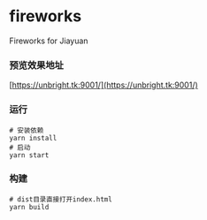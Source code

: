 # fireworks
Fireworks for Jiayuan

### 预览效果地址
[https://unbright.tk:9001/](https://unbright.tk:9001/)

### 运行
```
# 安装依赖
yarn install
# 启动
yarn start 
```

### 构建
```
# dist目录直接打开index.html
yarn build 
```
